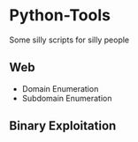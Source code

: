 # Python-Tools
Some silly scripts for silly people

## Web
- Domain Enumeration
- Subdomain Enumeration

## Binary Exploitation
